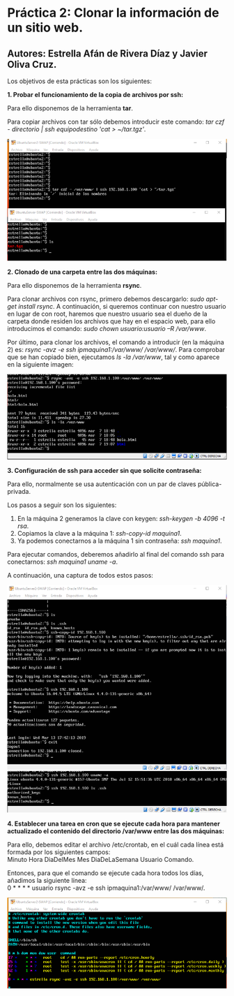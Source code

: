# Práctica 2: Clonar la información de un sitio web.
## Autores: Estrella Afán de Rivera Díaz y Javier Oliva Cruz.


Los objetivos de esta prácticas son los siguientes: 

**1. Probar el funcionamiento de la copia de archivos por ssh:**

Para ello disponemos de la herramienta **tar**. 

Para copiar archivos con tar sólo debemos introducir este comando: *tar czf - directorio | ssh equipodestino 'cat > ~/tar.tgz'*.

![img](https://github.com/estrella415/SWAP/blob/master/Practica2/im6.png)


**2. Clonado de una carpeta entre las dos máquinas:**

Para ello disponemos de la herramienta **rsync**. 

Para clonar archivos con rsync, primero debemos descargarlo: *sudo apt-get install rsync*. A continuación, si queremos continuar con nuestro usuario en lugar de con root, haremos que nuestro usuario sea el dueño de la carpeta donde residen los archivos que hay en el espacio web, para ello introducimos el comando: *sudo chown usuario:usuario –R /var/www*.

Por último, para clonar los archivos, el comando a introducir (en la máquina 2) es: *rsync -avz -e ssh ipmaquina1:/var/www/ /var/www/*. Para comprobar que se han copiado bien, ejecutamos *ls -la /var/www*, tal y como aparece en la siguiente imagen:

![img](https://github.com/estrella415/SWAP/blob/master/Practica2/im1.png)

**3. Configuración de ssh para acceder sin que solicite contraseña:**

Para ello, normalmente se usa autenticación con un par de claves pública-privada.

Los pasos a seguir son los siguientes:
1. En la máquina 2 generamos la clave con keygen: *ssh-keygen -b 4096 -t rsa*.
2. Copiamos la clave a la máquina 1: *ssh-copy-id maquina1*.
3. Ya podemos conectarnos a la máquina 1 sin contraseña: *ssh maquina1*.

Para ejecutar comandos, deberemos añadirlo al final del comando ssh para conectarnos: *ssh maquina1 uname -a*.

A continuación, una captura de todos estos pasos:

![img](https://github.com/estrella415/SWAP/blob/master/Practica2/im3.png)
![img](https://github.com/estrella415/SWAP/blob/master/Practica2/im4.png)


**4. Establecer una tarea en cron que se ejecute cada hora para mantener actualizado el contenido del directorio /var/www entre las dos máquinas:**

Para ello, debemos editar el archivo /etc/crontab, en el cuál cada línea está formada por los siguientes campos:  
Minuto Hora DiaDelMes Mes DiaDeLaSemana Usuario Comando.

Entonces, para que el comando se ejecute cada hora todos los días, añadimos la siguiente línea:   
0 * * * * usuario rsync -avz -e ssh ipmaquina1:/var/www/ /var/www/.

![img](https://github.com/estrella415/SWAP/blob/master/Practica2/im5.png)

